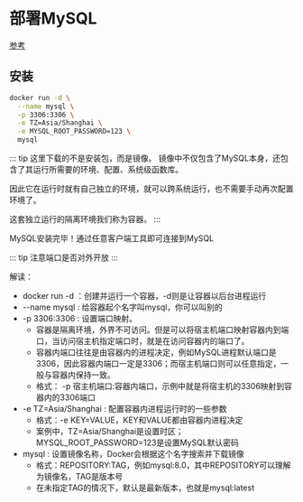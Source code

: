 # 部署MySQL

[参考](https://b11et3un53m.feishu.cn/wiki/MWQIw4Zvhil0I5ktPHwcoqZdnec)

## 安装

```bash
docker run -d \
  --name mysql \
  -p 3306:3306 \
  -e TZ=Asia/Shanghai \
  -e MYSQL_ROOT_PASSWORD=123 \
  mysql
```

::: tip 这里下载的不是安装包，而是镜像。
镜像中不仅包含了MySQL本身，还包含了其运行所需要的环境、配置、系统级函数库。

因此它在运行时就有自己独立的环境，就可以跨系统运行，也不需要手动再次配置环境了。

这套独立运行的隔离环境我们称为容器。
:::

MySQL安装完毕！通过任意客户端工具即可连接到MySQL

::: tip 注意端口是否对外开放
:::

解读：

- docker run -d ：创建并运行一个容器，-d则是让容器以后台进程运行
- --name mysql  : 给容器起个名字叫mysql，你可以叫别的
- -p 3306:3306 : 设置端口映射。
  - 容器是隔离环境，外界不可访问。但是可以将宿主机端口映射容器内到端口，当访问宿主机指定端口时，就是在访问容器内的端口了。
  - 容器内端口往往是由容器内的进程决定，例如MySQL进程默认端口是3306，因此容器内端口一定是3306；而宿主机端口则可以任意指定，一般与容器内保持一致。
  - 格式： -p 宿主机端口:容器内端口，示例中就是将宿主机的3306映射到容器内的3306端口
- -e TZ=Asia/Shanghai : 配置容器内进程运行时的一些参数
  - 格式：-e KEY=VALUE，KEY和VALUE都由容器内进程决定
  - 案例中，TZ=Asia/Shanghai是设置时区；MYSQL_ROOT_PASSWORD=123是设置MySQL默认密码
- mysql : 设置镜像名称，Docker会根据这个名字搜索并下载镜像
  - 格式：REPOSITORY:TAG，例如mysql:8.0，其中REPOSITORY可以理解为镜像名，TAG是版本号
  - 在未指定TAG的情况下，默认是最新版本，也就是mysql:latest

